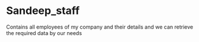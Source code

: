 # Sandeep_staff
Contains all employees of my company and their details and we can retrieve the required data by our needs
